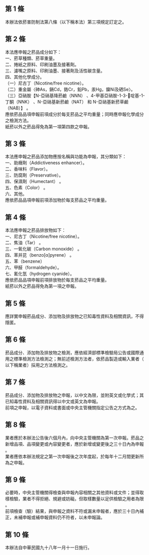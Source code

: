 第 1 條
-------
本辦法依菸害防制法第八條（以下稱本法）第三項規定訂定之。

第 2 條
-------
本法應申報之菸品成分如下：  
一、菸草種類、菸草重量。  
二、捲紙之原料、印刷油墨及接著劑。  
三、濾嘴之原料、印刷油墨、接著劑及活性碳含量。  
四、其他化學成分。  
（一）尼古丁（Nicotine/free nicotine）。  
（二）重金屬〈砷As，鎘Cd，鉻Cr，鉛Pb，汞Hg，鎳Ni及硒Se〉。   
（三）亞硝胺【N-亞硝基降菸鹼（NNN） 、4-甲基亞硝胺-1-3-啶基-1-  
      丁酮（NNK） 、N-亞硝基新菸鹼（NAT） 和 N-亞硝基新菸草鹼  
      （NAB）】 。  
應依菸品品項申報前項成分於每支菸品之平均重量；同時應申報化學成分  
之檢測方法。  
紙菸以外之菸品得免為第一項第四款之申報。

第 3 條
-------
本法應申報之菸品添加物應按名稱與功能為申報，其分類如下：  
一、助癮劑（Addictiveness enhancer）。  
二、香味料（Flavor）。  
三、防腐劑（Preservative）。  
四、保濕劑（Humectant） 。  
五、色素（Color） 。  
六、其他。  
應依菸品品項申報前項添加物於每支菸品之平均重量。

第 4 條
-------
本法應申報之菸品排放物如下：  
一、尼古丁（Nicotine/free nicotine）。  
二、焦油（Tar） 。  
三、一氧化碳（Carbon monoxide） 。  
四、苯并芘（benzo[α]pyrene） 。  
五、苯（benzene）  
六、甲醛（formaldehyde）。  
七、氰化氫（hydrogen cyanide）。  
應依菸品品項申報前項排放物於每支菸品之平均重量。  
紙菸以外之菸品得免為第一項之申報。

第 5 條
-------
應詳實申報菸品成分、添加物及排放物之已知毒性資料及相關資訊，不得  
隱匿。

第 6 條
-------
菸品成分、添加物及排放物之檢測，應依經濟部標準檢驗局公告或國際通  
用之標準檢測方法檢測之；無前述檢測方法者，依菸品製造或輸入業者（  
以下稱業者）採用之方法檢測之。

第 7 條
-------
菸品成分、添加物及排放物之申報，以中文為限，並附英文或化學式；其  
已知毒性資料及相關資訊得以中文或英文為申報。  
前項之申報，以電子資料或書面或中央主管機關指定公告之方式為之。

第 8 條
-------
業者應於本辦法公告後六個月內，向中央主管機關為第一次申報。菸品之  
新增品項、品項變更或內容變更者，應於新增或變更後之三十日內為申報  
。  
業者應依本辦法規定之第一次申報後之次年度起，於每年十二月間更新所  
為之申報。

第 9 條
-------
必要時，中央主管機關得檢查與申報內容相關之其他資料或文件；並得取  
樣檢驗，業者不得拒絕、規避或妨礙。但取樣數量以足供檢驗之用者為限  
。  
前項檢查（驗）結果，與申報之資料不符或漏未申報者，應於三十日內補  
正，未補申報或補申報資料仍不符者，以未申報論。

第 10 條
--------
本辦法自中華民國九十八年一月十一日施行。

